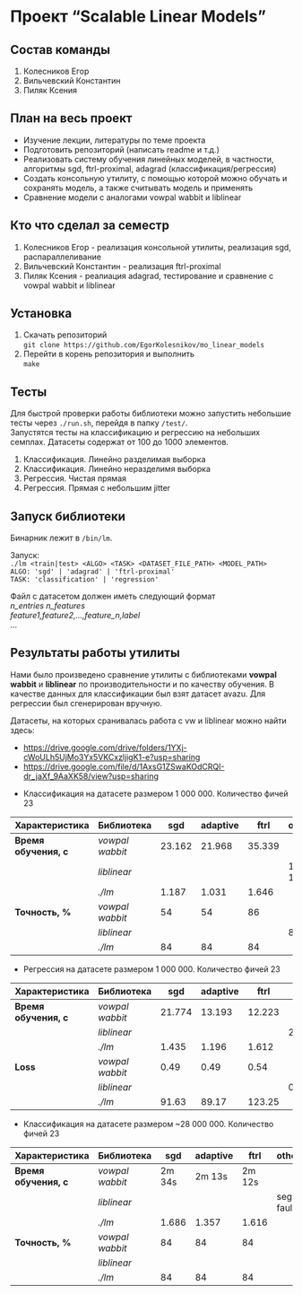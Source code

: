 # Проект “Scalable Linear Models”

## Состав команды
1) Колесников Егор
2) Вильчевский Константин
3) Пиляк Ксения

## План на весь проект
* Изучение лекции, литературы по теме проекта
* Подготовить репозиторий (написать readme и т.д.)
* Реализовать систему обучения линейных моделей, в частности, алгоритмы sgd, ftrl-proximal, adagrad (классификация/регрессия)
* Создать консольную утилиту, с помощью которой можно обучать и сохранять модель, а также считывать модель и применять
* Сравнение модели с аналогами vowpal wabbit и liblinear

## Кто что сделал за семестр
1) Колесников Егор - реализация консольной утилиты, реализация sgd, распараллеливание
2) Вильчевский Константин - реализация ftrl-proximal
3) Пиляк Ксения - реалиация adagrad, тестирование и сравнение с vowpal wabbit и liblinear

## Установка
1) Скачать репозиторий <br>
`git clone https://github.com/EgorKolesnikov/mo_linear_models`
2) Перейти в корень репозитория и выполнить <br>
`make`

## Тесты
Для быстрой проверки работы библиотеки можно запустить небольшие тесты через `./run.sh`, перейдя в папку `/test/`.<br>
Запустятся тесты на классификацию и регрессию на небольших семплах. Датасеты содержат от 100 до 1000 элементов. 
1) Классификация. Линейно разделимая выборка
2) Классификация. Линейно неразделимя выборка
3) Регрессия. Чистая прямая
4) Регрессия. Прямая с небольшим jitter

## Запуск библиотеки
Бинарник лежит в `/bin/lm`. 

Запуск:<br>
`./lm <train|test> <ALGO> <TASK> <DATASET_FILE_PATH> <MODEL_PATH>`<br>
 `ALGO: 'sgd' | 'adagrad' | 'ftrl-proximal'`<br>
 `TASK: 'classification' | 'regression'`

Файл с датасетом должен иметь следующий формат<br>
   _n_entries n_features_<br>
   _feature1,feature2,...,feature_n,label_<br>
   ...

## Результаты работы утилиты
Нами было произведено сравнение утилиты с библиотеками **vowpal wabbit** и **liblinear** 
по производительности и по качеству обучения. В качестве данных для классификации был взят датасет
avazu. Для регрессии был сгенерирован вручную.

Датасеты, на которых сранивалась работа с vw и liblinear можно найти здесь:<br>
- https://drive.google.com/drive/folders/1YXj-cWoULh5UjMo3Yx5VKCxzljigK1-e?usp=sharing
- https://drive.google.com/file/d/1AxsG1ZSwaKOdCRQI-dr_jaXf_9AaXK58/view?usp=sharing


* Классификация на датасете размером 1 000 000. Количество фичей 23<br>

| Характеристика | Библиотека | sgd | adaptive | ftrl | other |
| -------------- | ---------- | --- | -------- | ---- | ---- |
| **Время обучения, с** | _vowpal wabbit_  | 23.162 | 21.968 | 35.339 |
| | _liblinear_  |  | | | 1 m 19 s |
| | _./lm_ | 1.187 | 1.031 | 1.646 | |
| **Точность, %** | _vowpal wabbit_ | 54 | 54 | 86 | |
| | _liblinear_ | | | | 84 |
| | _./lm_ | 84 | 84 | 84 |  |
* Регрессия на датасете размером 1 000 000. Количество фичей 23<br>

| Характеристика | Библиотека | sgd | adaptive | ftrl | other |
| -------------- | ---------- | --- | -------- | ---- | ---- |
| **Время обучения, с** | _vowpal wabbit_  | 21.774 | 13.193 | 12.223 |
| | _liblinear_  |  | | | 23.083 |
| | _./lm_ | 1.435 | 1.196 | 1.612 | |
| **Loss** | _vowpal wabbit_ | 0.49 | 0.49 | 0.54 | |
| | _liblinear_ | | | | 0.011 |
| | _./lm_ | 91.63 | 89.17 | 123.25 |  |

* Классификация на датасете размером ~28 000 000. Количество фичей 23 

| Характеристика | Библиотека | sgd | adaptive | ftrl | other |
| -------------- | ---------- | --- | -------- | ---- | ---- |
| **Время обучения, с** | _vowpal wabbit_  | 2m 34s | 2m 13s | 2m 12s |
| | _liblinear_  |  | | | seg<br>fault |
| | _./lm_ | 1.686 | 1.357 | 1.616 | |
| **Точность, %** | _vowpal wabbit_ | 84 | 84 | 84 | |
| | _liblinear_ | | | |  |
| | _./lm_ | 84 | 84 | 84 |  |
